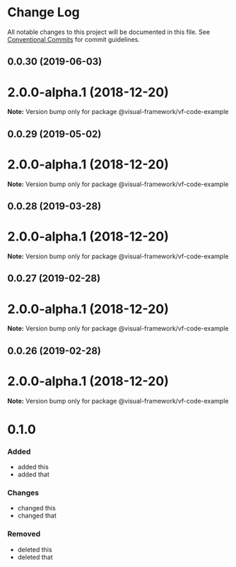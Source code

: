# Change Log

All notable changes to this project will be documented in this file.
See [Conventional Commits](https://conventionalcommits.org) for commit guidelines.

## 0.0.30 (2019-06-03)



# 2.0.0-alpha.1 (2018-12-20)

**Note:** Version bump only for package @visual-framework/vf-code-example





## 0.0.29 (2019-05-02)



# 2.0.0-alpha.1 (2018-12-20)

**Note:** Version bump only for package @visual-framework/vf-code-example





## 0.0.28 (2019-03-28)



# 2.0.0-alpha.1 (2018-12-20)

**Note:** Version bump only for package @visual-framework/vf-code-example





## 0.0.27 (2019-02-28)



# 2.0.0-alpha.1 (2018-12-20)

**Note:** Version bump only for package @visual-framework/vf-code-example





## 0.0.26 (2019-02-28)



# 2.0.0-alpha.1 (2018-12-20)

**Note:** Version bump only for package @visual-framework/vf-code-example





# 0.1.0

### Added
- added this
- added that

### Changes

- changed this
- changed that

### Removed

- deleted this
- deleted that
